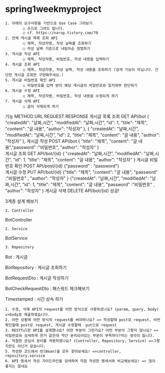 # spring1weekmyproject


	1. 아래의 요구사항을 기반으로 Use Case 그려보기 
	        ○ 손으로 그려도 됩니다.
	        ○ cf. https://narup.tistory.com/70
	2. 전체 게시글 목록 조회 API 
	        ○ 제목, 작성자명, 작성 날짜를 조회하기
	        ○ 작성 날짜 기준으로 내림차순 정렬하기
	3. 게시글 작성 API 
	        ○ 제목, 작성자명, 비밀번호, 작성 내용을 입력하기
	4. 게시글 조회 API 
	        ○ 제목, 작성자명, 작성 날짜, 작성 내용을 조회하기 (검색 기능이 아닙니다. 간단한 게시글 조회만 구현해주세요.)
	5. 게시글 비밀번호 확인 API 
	        ○ 비밀번호를 입력 받아 해당 게시글의 비밀번호와 일치여부 판단하기
	6. 게시글 수정 API 
	        ○ 제목, 작성자명, 비밀번호, 작성 내용을 수정되게 하기
	7. 게시글 삭제 API 
	        ○ 글이 삭제되게 하기

기능	METHOD	URL	REQUEST	RESPONSE
게시글 목록 조회	GET	API/bot		{ "createdAt": "날짜,시간”, "modifiedAt": "날짜,시간”, "id": 1, "title": "제목", "content": "글 내용", "author": "작성자" }, { "createdAt": "날짜,시간”, "modifiedAt": "날짜,시간”, "id": 2, "title": "제목", "content": "글 내용", "author": "작성자" }, 
게시글 작성	POST	API/bot	{ "title": "제목", "content": "글 내용","password" :"비밀번호", "author": "작성자" }	
게시글 조회	GET	API/bot/{id}		{ "createdAt": "날짜,시간”, "modifiedAt": "날짜,시간”, "id": 1, "title": "제목", "content": "글 내용", "author": "작성자" }
게시글 비밀번호 확인	POST	API/post/{id}	{"password" : "password"}	
게시글 수정	PUT	API/bot/{id}	{"title": "제목", "content": "글 내용", "password" :"비밀번호" , "author": "작성자" }	{"createdAt": "날짜,시간”, "modifiedAt": "날짜,시간”, "id": 1, "title": "제목", "content": "글 내용", "password" :"비밀번호" , "author": "작성자" }
게시글 삭제	DELETE	API/bot/{id}		성공!

3계층 설계 해보기

	1. Controller

BotController

	2. Service

BotService

	3. Repository

Bot : 게시글

BotRepository : 게시글 조회하기

BotRequestDto : 게시글 작성하기

BotCheckRequestDto : 패스워드 체크해보기

Timestamped : 시간 상속 하기




	1. 수정, 삭제 API의 request를 어떤 방식으로 사용하셨나요? (param, query, body) =>body로 제출하였습니다.
	2. 어떤 상황에 어떤 방식의 request를 써야하나요? => 작성할때 post로 request, 비번 확인할때 post로 request, 게시글 수정할때  put으로 request
	3. RESTful한 API를 설계했나요? 어떤 부분이 그런가요? 어떤 부분이 그렇지 않나요? =>비밀번호와 상세하게 한거 같은데 약간 분리되어있는 부분이 부족하다?라는 생각이 듭니다.
	4. 적절한 관심사 분리를 적용하였나요? (Controller, Repository, Service) =>그렇지만도 아닌거 같습니다.
	5. 작성한 코드에서 빈(Bean)을 모두 찾아보세요! =>controller, repository,service
	6. API 명세서 작성 가이드라인을 검색하여 직접 작성한 명세서와 비교해보세요! => 많이 좋지는 않네요
